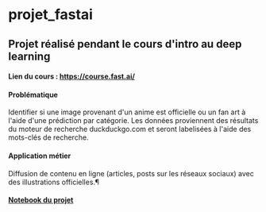 # projet_fastai

## Projet réalisé pendant le cours d'intro au deep learning

#### Lien du cours : https://course.fast.ai/

#### Problématique 

  Identifier si une image provenant d'un anime est officielle ou un fan art à l'aide d'une prédiction par catégorie. Les données proviennent des résultats du moteur de recherche duckduckgo.com et seront labelisées à l'aide des mots-clés de recherche.

#### Application métier 

  Diffusion de contenu en ligne (articles, posts sur les réseaux sociaux) avec des illustrations officielles.¶

#### [Notebook du projet](https://www.kaggle.com/code/robertojustino/projet-fastai-notebook)